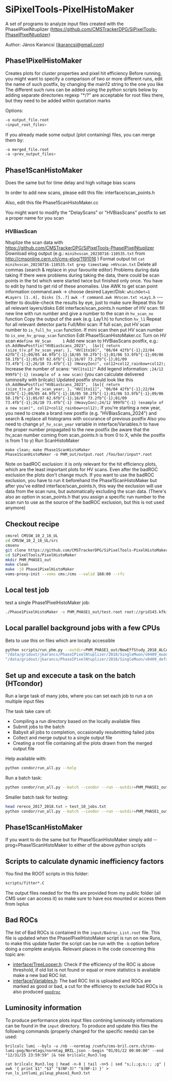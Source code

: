 # SiPixelTools-PixelHistoMaker
A set of programs to analyze input files created with the PhaseIPixelNtuplizer
(https://github.com/CMSTrackerDPG/SiPixelTools-PhaseIPixelNtuplizer)

Author: János Karancsi (jkarancsi@gmail.com)

## Phase1PixelHistoMaker
Creates plots for cluster properties and pixel hit efficiency
Before running, you might want to specify a comparison of two or more different runs,
edit the name of such postfix, by changing the main12 string to the one you like
The different such runs can be added using the python scripts below by adding separate directories
regexp "*/?" are acceptable for root files there, but they need to be added within quotation marks

Options:
```bash
-o output_file.root
<input_root_files>
```
If you already made some output (plot containing) files, you can merge them by:
```bash
-o merged_file.root
-a <prev_output_files>
```

## Phase1ScanHistoMaker
Does the same but for time delay and high voltage bias scans

In order to add new scans, please edit this file: interface/scan_points.h

Also, edit this file Phase1ScanHistoMaker.cc

You might want to modify the "DelayScans" or "HVBiasScans" postfix to set a proper name for you scan

### HVBiasScan
Ntuplize the scan data with https://github.com/CMSTrackerDPG/SiPixelTools-PhaseIPixelNtuplizer
Download elog output  (e.g.:  ```minihvscan_20230716-110535.txt``` from http://cmsonline.cern.ch/cms-elog/1191016 )
Format output txt
  ```cat minihvscan_20230716-110535.txt grep timestamp >HVscan.txt```
  Delete all commas (search & replace in your favourite editor)
Problems during data taking
  If there were problems during taking the data, there could be scan points in the txt which were started twice but finished only once. You have to edit by hand to get rid of these anomalies.
Use AWK to get scan point information
  command.awk -> choose desired Layer/Disk:  ```whichDet=1 #Layers [1..4], Disks [5..7]```
  ```awk -f command.awk HVscan.txt >Lay1.h```
  ---better to double-check the results by eye, just to make sure
  Repeat this for all relevant layers/disks
Edit interface/scan_points.h
  number of HV scan: fill new line with run number and give a number to the scan in ```hv_scan_no``` function
  Copy the output of the awk (e.g. Lay1.h) to function ```hv_l1```
  Repeat for all relevant detector parts
  Full/Mini scan: If full scan, put HV scan number to ```is_full_hv_scan``` function. If mini scan then put HV scan number to ```is_one_hv_group_scan``` function
Edit Phase1ScanHistoMaker.cc
  Turn on HV scan ```#define HV_Scan     1```
  Add new scan to HVBiasScans postfix, e.g.:
  ```sh.AddNewPostfix("HVBiasScans_2023",  [&v]{ return (size_t)v.pf_hv_scan_year; }, "HV[1to10]", "06/04 42fb^{-1};22/04 42fb^{-1};09/05 44.9fb^{-1};18/05 50.2fb^{-1};01/06 53.9fb^{-1};09/06 58.1fb^{-1};05/07 62.6fb^{-1};16/07 73.2fb^{-1};01/09 73.4fb^{-1};26/10 73.4fb^{-1} (HeavyIon)", col12+col12_rainbow+col12);```
  Increase the number of scans: ```"HV[1to11]"```
  Add legend information: ```;24/12 999fb^{-1} (example of a new scan)``` (you can calculate delivered luminosity with brilcalc)
  Updated postfix should look like this
  ```sh.AddNewPostfix("HVBiasScans_2023",  [&v]{ return (size_t)v.pf_hv_scan_year; }, "HV[1to11]", "06/04 42fb^{-1};22/04 42fb^{-1};09/05 44.9fb^{-1};18/05 50.2fb^{-1};01/06 53.9fb^{-1};09/06 58.1fb^{-1};05/07 62.6fb^{-1};16/07 73.2fb^{-1};01/09 73.4fb^{-1};26/10 73.4fb^{-1} (HeavyIon);24/12 999fb^{-1} (example of a new scan)", col12+col12_rainbow+col12);```
  If you're starting a new year, you need to create a brand new postfix (e.g. "HVBiasScans_2024") and search & replace all histograms with occurance of previous postfix
  Also you need to change ```pf_hv_scan_year``` variable in interface/Variables.h to have the proper number propagated to the new postfix (be aware that the hv_scan number coming from scan_points.h is from 0 to X, while the postfix is from 1 to y)
Run ScanHistoMaker
```
make clean; make Phase1ScanHistoMaker
Phase1ScanHistoMaker -o PHM_out/output.root /foo/bar/input*.root
```
Note on badROC exclusion: it is only relevant for the hit efficiency plots, which are the least important plots for HV scans. Even after the badROC exclusion the plots don't change much. If you want to use the badROC exclusion, you have to run it beforehand the Phase1ScanHistoMaker but after you've edited interface/scan_points.h, this way the exclusion will use data from the scan runs, but automatically excluding the scan data. (There's also an option in scan_points.h that you assign a specific run number to the scan run to use as the source of the badROC exclusion, but this is not used anymore)


## Checkout recipe
```bash
cmsrel CMSSW_10_2_16_UL
cd CMSSW_10_2_16_UL/src
cmsenv
git clone https://github.com/CMSTrackerDPG/SiPixelTools-PixelHistoMaker SiPixelTools/PixelHistoMaker
cd SiPixelTools/PixelHistoMaker
mkdir PHM_PHASE1_out
make clean
make -j8 Phase1PixelHistoMaker
voms-proxy-init --voms cms:/cms --valid 168:00 --rfc
```

## Local test job

test a single Phase1PixelHistoMaker job:

```bash
./Phase1PixelHistoMaker -o PHM_PHASE1_out/test.root root://grid143.kfki.hu//cms/phedex/store/user/jkarancs/PhaseIPixelNtuplizer/2017/SingleMuon/v0408_muons_1068p1_106X_dataRun2_v27_UL_RERECO_Run2017D_Fill6189/200728_122521/0000/Ntuple_100.root
```

## Local parallel background jobs with a few CPUs

Bets to use this on files which are locally accessible

```bash
python scripts/run_phm.py --outdir=PHM_PHASE1_out/NewEffStudy_2018_ALCARECOTight --nfile=200 --nproc=6 --run \
"/data/gridout/jkarancs/PhaseIPixelNtuplizer/2018/SingleMuon/v0409_muons_1130pre5_113X_dataRun2_v4_ALCARECOTight_Run2018D_HighLumiFills/210511_120450/000?/*.root" \
"/data/gridout/jkarancs/PhaseIPixelNtuplizer/2018/SingleMuon/v0409_default_1130pre5_113X_dataRun2_v4_RERECO_Run2018D_HighLumiFills/210513_103051/000?/*.root"
```

## Set up and excecute a task on the batch (HTcondor)

Run a large task of many jobs, where you can set each job to run a on multiple input files

The task take care of:
- Compiling a run directory based on the locally available files
- Submit jobs to the batch
- Babysit all jobs to completion, occasionally resubmitting failed jobs
- Collect and merge output to a single output file
- Creating a root file containing all the plots drawn from the merged output file

Help available with:
```bash
python condor/run_all.py --help
```

Run a batch task:

```bash
python condor/run_all.py --batch --condor --run --outdir=PHM_PHASE1_out/NewEffStudy_2017_2018_ReReco_run2 --nfile=300 rereco_2017_2018.txt
```

Smaller batch task for testing:
```bash
head rereco_2017_2018.txt > test_10_jobs.txt
python condor/run_all.py --batch --condor --run --outdir=PHM_PHASE1_out/test_batch_task_10_jobs --nfile=1 test_10_jobs.txt
```

## Phase1ScanHistoMaker
If you want to do the same but for Phase1ScanHistoMaker simply add 
--prog=Phase1ScanHistoMaker to either of the above python scripts

## Scripts to calculate dynamic inefficiency factors

You find the ROOT scripts in this folder:

```bash
scripts/fitter*.C
```

The output files needed for the fits are provided from my public folder (all CMS user can access it)
so make sure to have eos mounted or access them from lxplus

## Bad ROCs
The list of Bad ROCs is contained in the `input/Badroc_List.root` file. This file is updated when the PhaseIPixelHistoMaker script is run on new Runs, to make this update faster the script can be run with the `-b` option before doing a complete analysis. 
Relevant places in the code concerning this topic are:
* [interface/TreeLooper.h](https://github.com/CMSTrackerDPG/SiPixelTools-PixelHistoMaker/blob/638a1cd9f52cf5783ffb61f6697c390d34558df5/interface/TreeLooper.h#L512): Check if the efficiency of the ROC is above threshold, if old list is not found or equal or more statistics is available make a new bad ROC list.
* [interface/Variables.h](https://github.com/CMSTrackerDPG/SiPixelTools-PixelHistoMaker/blob/638a1cd9f52cf5783ffb61f6697c390d34558df5/interface/Variables.h#L1083): The bad ROC list is uploaded and ROCs are marked as good or bad, a cut for the efficiency to exclude bad ROCs is also produced [`goodroc`](https://github.com/CMSTrackerDPG/SiPixelTools-PixelHistoMaker/blob/638a1cd9f52cf5783ffb61f6697c390d34558df5/interface/Variables.h#L1796)

## Luminosity information
To produce performance plots input files contining luminosity informations can be found in the `input` directory. To produce and update this files the following commands (properly changed for the specific needs) can be used:
```
brilcalc lumi --byls -u /nb --normtag /cvmfs/cms-bril.cern.ch/cms-lumi-pog/Normtags/normtag_BRIL.json --begin "01/01/22 00:00:00" --end "12/31/25 23:59:59" |& tee brilcalc_Run3.log

cat brilcalc_Run3.log | head -n-8 | tail -n+5 | sed "s;|;;g;s;:; ;g" | awk '{ print $1" "$3" "$(NF-3)" "$(NF-1) }' > run_ls_intlumi_pileup_phase1_Run3.txt
```
